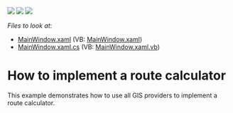 <!-- default badges list -->
![](https://img.shields.io/endpoint?url=https://codecentral.devexpress.com/api/v1/VersionRange/128571603/22.2.2%2B)
[![](https://img.shields.io/badge/Open_in_DevExpress_Support_Center-FF7200?style=flat-square&logo=DevExpress&logoColor=white)](https://supportcenter.devexpress.com/ticket/details/T190068)
[![](https://img.shields.io/badge/📖_How_to_use_DevExpress_Examples-e9f6fc?style=flat-square)](https://docs.devexpress.com/GeneralInformation/403183)
<!-- default badges end -->
<!-- default file list -->
*Files to look at*:

* [MainWindow.xaml](./CS/MapControl_RouteCalculator/MainWindow.xaml) (VB: [MainWindow.xaml](./VB/MapControl_RouteCalculator/MainWindow.xaml))
* [MainWindow.xaml.cs](./CS/MapControl_RouteCalculator/MainWindow.xaml.cs) (VB: [MainWindow.xaml.vb](./VB/MapControl_RouteCalculator/MainWindow.xaml.vb))
<!-- default file list end -->
# How to implement a route calculator


This example demonstrates how to use all GIS providers to implement a route calculator.

<br/>


